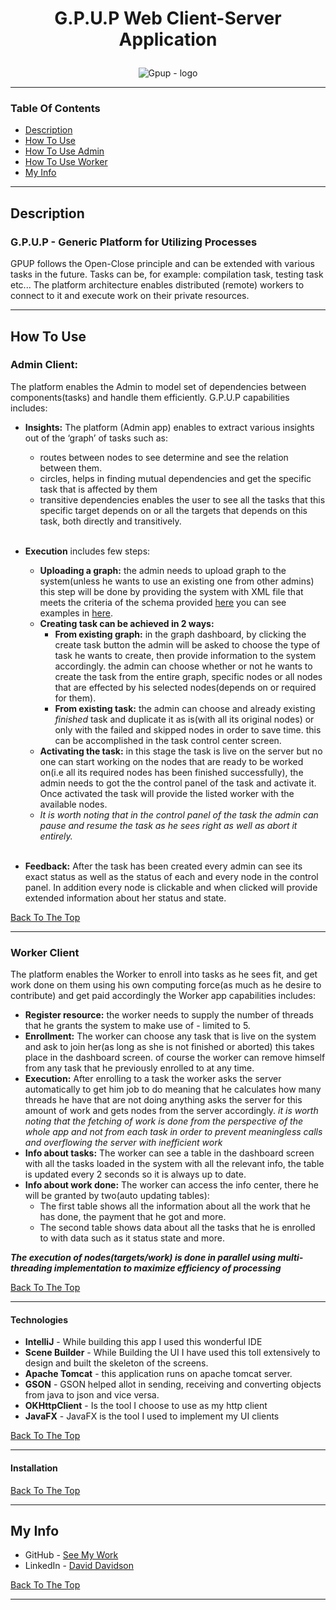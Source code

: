 # <p align="center">G.P.U.P Web Client-Server Application</p>

<p align="center"><img src="https://i.ibb.co/6m4xm80/DD.png" alt="Gpup - logo" border="0"></p>

***

### Table Of Contents

- [Description](#description)
- [How To Use](#how-to-use)
- [How To Use Admin](#admin-client)
- [How To Use Worker](#worker-client)
- [My Info](#my-info)
***


## Description
### G.P.U.P - Generic Platform for Utilizing Processes
GPUP follows the Open-Close principle and can be extended with various tasks in the future.
Tasks can be, for example: compilation task, testing task etc...
The platform architecture enables distributed (remote) workers to connect to it and execute work on their private resources.
***

## How To Use
### Admin Client:

 The platform enables the Admin to model set of dependencies between components(tasks) and handle them efficiently. G.P.U.P capabilities includes:

 - <B>Insights:</B> The platform (Admin app) enables to extract various insights out of the ‘graph’ of tasks such as:
	- routes between nodes to see determine and see the relation between them.
	- circles, helps in finding mutual dependencies and get the specific task that is affected by them
	- transitive dependencies enables the user to see all the tasks that this specific target depends on or all the targets that depends on this task, both directly and transitively.
    <br />
	
- <B>Execution</B> includes few steps: 
    - <B>Uploading a graph:</B> the admin needs to upload graph to the system(unless he wants to use an existing one from other admins) this step will be done by providing the system with XML file that meets the criteria of the schema provided [here](https://github.com/ddavid-son/G.P.U.P-Web/blob/main/testing/xmlSchema.xsd) you can see examples in [here](https://github.com/ddavid-son/G.P.U.P-Web/blob/main/testing/XML1.xml).
    - <B>Creating task can be achieved in 2 ways:</B> 
        - <B>From existing graph:</B> in the graph dashboard, by clicking the create task button the admin will be asked to choose the type of task he wants to create, then provide information to the system accordingly. the admin can choose whether or not he wants to create the task from the entire graph, specific nodes or all nodes that are effected by his selected nodes(depends on or required for them).
        - <B>From existing task:</B> the admin can choose and already existing *finished* task and duplicate it as is(with all its original nodes) or only with the failed and skipped nodes in order to save time. this can be accomplished in the task control center screen.
    - <B>Activating the task:</B> in this stage the task is live on the server but no one can start working on the nodes that are ready to be worked on(i.e all its required nodes has been finished successfully), the admin needs to got the the control panel of the task and activate it. Once activated the task will provide the listed worker with the available nodes.
    - *It is worth noting that in the control panel of the task the admin can pause and resume the task as he sees right as well as abort it entirely.*
    <br />
- <B>Feedback:</B> After the task has been created every admin can see its exact status as well as the status of each and every node in the control panel. In addition every node is clickable and when clicked will provide extended information about her status and state.

[Back To The Top](#table-of-contents)
***



### Worker Client
The platform enables the Worker to enroll into tasks as he sees fit, and get work done on them using his own computing force(as much as he desire to contribute) and get paid accordingly the Worker app capabilities  includes:
- <B>Register resource:</B> the worker needs to supply the number of threads that he grants the system to make use of - limited to 5.
- <B>Enrollment:</B> The worker can choose any task that is live on the system and ask to join her(as long as she is not finished or aborted) this takes place in the dashboard screen. of course the worker can remove himself from any task that he previously enrolled to at any time.
- <B>Execution:</B> After enrolling to a task the worker asks the server automatically to get him job to do meaning that he calculates how many threads he have that are not doing anything asks the server for this amount of work and gets nodes from the server accordingly. *it is worth noting that the fetching of work is done from the perspective of the whole app and not from each task in order to prevent meaningless calls and overflowing the server with inefficient work*
- <B>Info about tasks:</B> The worker can see a table in the dashboard screen with all the tasks loaded in the system with all the relevant info, the table is updated every 2 seconds so it is always up to date.
- <B>Info about work done:</B> The worker can access the info center, there he will be granted by two(auto updating tables):
    - The first table shows all the information about all the work that he has done, the payment that he got and more.
    - The second table shows data about all the tasks that he is enrolled to with data such as it status state and more.



<B>*The execution of nodes(targets/work) is done in parallel using multi-threading implementation to maximize efficiency of processing*</B>

[Back To The Top](#table-of-contents)
***

#### Technologies

- <B>IntelliJ</B> - While building this app I used this wonderful IDE
- <B>Scene Builder</B> - While Building the UI I have used this toll extensively to design and built the skeleton of the screens.
- <B>Apache Tomcat</B> - this application runs on apache tomcat server.
- <B>GSON</B> - GSON helped allot in sending, receiving and converting objects from java to json and vice versa.
- <B>OKHttpClient</B> - Is the tool I choose to use as my http client
- <B>JavaFX</B> - JavaFX is the tool I used to implement my UI clients

[Back To The Top](#table-of-contents)
***

#### Installation
[Back To The Top](#table-of-contents)
***

## My Info

- GitHub - [See My Work](https://github.com/ddavid-son)
- LinkedIn - [David Davidson](https://www.linkedin.com/in/david-davidson-7067b918a/)

[Back To The Top](#table-of-contents)
***
